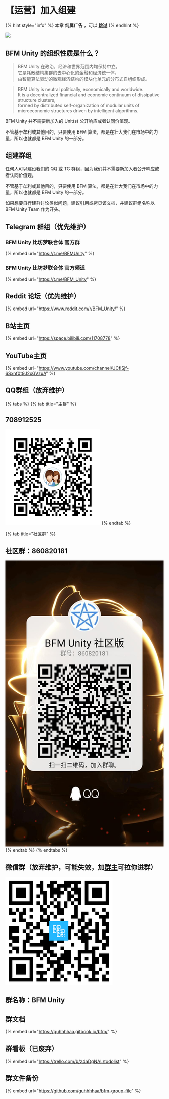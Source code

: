 # 【运营】加入组建

{% hint style="info" %}
本章 **纯属广告** ，可以 [**跳过**](https://guhhhhaa.gitbook.io/bfm/wo-men-zai-wan-de-geng)
{% endhint %}

![](../../.gitbook/assets/u=3484679372,3178935030\&fm=15\&gp=0.jpg)

## BFM Unity 的组织性质是什么？

> BFM Unity 在政治，经济和世界范围内均保持中立。 \
> 它是耗散结构集群的去中心化的金融和经济统一体，\
> 由智能算法驱动的微观经济结构的模块化单元的分布式自组织形成。

> BFM Unity is neutral politically, economically and worldwide. \
> It is a decentralized financial and economic continuum of dissipative structure clusters, \
> formed by distributed self-organization of modular units of microeconomic structures driven by intelligent algorithms.

BFM Unity 并不需要新加入的 Unit(s) 公开响应或者认同价值观。

不管基于牟利或其他目的，只要使用 BFM 算法，都是在壮大我们在市场中的力量，所以也就都是 BFM Unity 的一部分。

## 组建群组

任何人可以建设我们的 QQ 或 TG 群组，因为我们并不需要新加入者公开响应或者认同价值观。

不管基于牟利或其他目的，只要使用 BFM 算法，都是在壮大我们在市场中的力量，所以也就都是 BFM Unity 的一部分。

如果想要自行建群讨论类似问题，建议引用或拷贝该文档，并建议群组名称以 BFM Unity Team 作为开头。

## Telegram 群组（优先维护）

### BFM Unity 比坊梦联合体 官方群

{% embed url="https://t.me/BFMUnity" %}

### BFM Unity 比坊梦联合体 官方频道&#x20;

{% embed url="https://t.me/BFM_Unity" %}

## Reddit 论坛（优先维护）

{% embed url="https://www.reddit.com/r/BFM_Unity/" %}

## B站主页

{% embed url="https://space.bilibili.com/11708778" %}

## YouTube主页

{% embed url="https://www.youtube.com/channel/UCfiSjf-6Sxnf0t9J2xGVzuA" %}

## QQ群组（放弃维护）

{% tabs %}
{% tab title="主群" %}
## 708912525

![QQ群组：708912525](../../.gitbook/assets/1584954098283.png)
{% endtab %}

{% tab title="社区群" %}
## &#x20;社区群：860820181

![](../../.gitbook/assets/FDA31D0980BA1CB7FE8980D9112FB2BC.jpg)
{% endtab %}
{% endtabs %}

##

## 微信群（放弃维护，可能失效，加[群主](https://www.bfm-unity.com/bfm-unity-bi-fang-meng-lian-he-ti/zu-zhi-wo-men-de-tuan-dui/wo-de-ge-ren-xin-xi)可拉你进群）

![](../../.gitbook/assets/6ba1bcf02ffd6ab8f4186253e7759948.png)

## 群名称：BFM Unity&#x20;

## 群文档

{% embed url="https://guhhhhaa.gitbook.io/bfm/" %}

## 群看板（已废弃）

{% embed url="https://trello.com/b/z4aDgNAL/todolist" %}

## 群文件备份

{% embed url="https://github.com/guhhhhaa/bfm-group-file" %}
